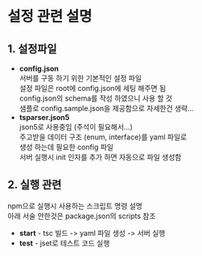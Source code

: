 # 설정 관련 설명

## 1. 설정파일

- **config.json**  
서버를 구동 하기 위한 기본적인 설정 파일  
설정 파일은 root에 config.json에 세팅 해주면 됨  
config.json의 schema를 작성 하였으니 사용 할 것  
샘플로 config.sample.json을 제공함으로 자세한건 생략...  
- **tsparser.json5**  
json5로 사용중임 (주석이 필요해서...)  
주고받을 데이터 구조 (enum, interface)를 yaml 파일로  
생성 하는데 필요한 config 파일  
서버 실행시 init 인자를 추가 하면 자동으로 파일 생성함  

## 2. 실행 관련

npm으로 실행시 사용하는 스크립트 명령 설명  
아래 서술 안한것은 package.json의 scripts 참조

- **start** - tsc 빌드 -> yaml 파일 생성 -> 서버 실행
- **test** - jset로 테스트 코드 실행
